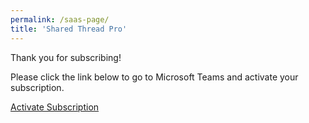 ```yaml
---
permalink: /saas-page/
title: 'Shared Thread Pro'
---
```

<script src="https://unpkg.com/@microsoft/mgt/dist/bundle/mgt-loader.js"></script>
<mgt-msal2-provider client-id="9ad1833b-af9f-4e29-9530-3d0612e8d98f"></mgt-msal2-provider>
<mgt-login></mgt-login>

Thank you for subscribing!

Please click the link below to go to Microsoft Teams and activate your subscription.

<a id="deepLink" href="https://wni.app/shared-thread/">Activate Subscription</a>

<script>
    // get query param
    let params = (new URL(document.location)).searchParams;
    let token = params.get('token');
    // set intro text
    var plainMsg = "Welcome to Shared Thread by WNI. To activate your subscription, please send this message unaltered. SubscriptionToken|" + token + "|";
    var encodedMsg = encodeURIComponent(plainMsg);
    // set message to append to deeplink with token
    // var message = dli + token + "|";
    var dl = document.getElementById("deepLink");    
    // Set the href property on link
    // dl.innerHTML = token;
    dl.href = "https://teams.microsoft.com/l/chat/0/0?users=28:9ad1833b-af9f-4e29-9530-3d0612e8d98f&message=" + encodedMsg; 
</script>



<!--  use this if script is at top of page
window.onload = function() {
       //when the document is finished loading, replace everything
       //between the <a ...> </a> tags with the value of splitText
   document.getElementById("myLink").innerHTML=splitText;
} 

    var dli = document.getElementById("deepLinkIntro").innerHTML;
    var test = "some test text";

https://developer.mozilla.org/en-US/docs/Web/API/URL/searchParams#Example

<script src="https://unpkg.com/@microsoft/mgt/dist/bundle/mgt-loader.js"></script>
<mgt-msal2-provider client-id="9ad1833b-af9f-4e29-9530-3d0612e8d98f"></mgt-msal2-provider>
<mgt-login></mgt-login>
<mgt-person person-query="me" view="twoLines"></mgt-person>

https://saasacceleratorwni-portal.azurewebsites.net/?token=ebk87h9T9OPBY%2fYyV2APj20iFUYVZTYwTWdtd%2fcTNmQ6PLrsTIjKN6WqGDQbkLPxQ8nr7zcYlYufPxHFMVpzqlCsk7NtC2IO6Dyu7AdYGzSGiIuGRO29RdUB5Eq5s8%2b8jDqWU560ARtgQzCaZYWUmSzgx69mJe9funGb7z1qw0H9%2blvP3UDS3kazYMbLaX56Irz3fj2wYWm4H0qyd%2fm0htHfnA1wLORAacI%2bwupKuUo6WlZiYexshQw3Ry7bGGgE
-->
